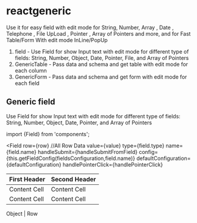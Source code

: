 # reactgeneric
Use it for easy field with edit mode for String, Number, Array , Date , Telephone , File UpLoad , Pointer , Array of Pointers and more, and for Fast Table/Form With edit mode InLine/PopUp

1) field - Use Field for show Input text with edit mode for different type of fields: String, Number, Object, Date, Pointer, File, and Array of Pointers 
2) GenericTable - Pass data and schema and get table with edit mode for each column  
3) GenericForm - Pass data and schema and get form with edit mode for each field  

Generic field
-----------------
Use Field for show Input text with edit mode for different type of fields: String, Number, Object, Date, Pointer, and Array of Pointers 

import {Field} from 'components';

<Field 
row={row} //All Row Data 
value={value} 
type={field.type}
name={field.name} 
handleSubmit={handleSubmitFromField} 
config={this.getFieldConfig(fieldsConfiguration,field.name)} 
defaultConfiguration={defaultConfiguration} 
handlePointerClick={handlePointerClick}
>

| First Header  | Second Header |
| ------------- | ------------- |
| Content Cell  | Content Cell  |
| Content Cell  | Content Cell  |

Object | Row